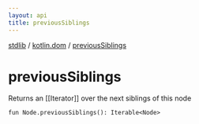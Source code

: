 ```yaml
---
layout: api
title: previousSiblings
---
```

[stdlib](../index.html) / [kotlin.dom](index.html) / [previousSiblings](previousSiblings.html)

# previousSiblings
Returns an [[Iterator]] over the next siblings of this node
```
fun Node.previousSiblings(): Iterable<Node>
```
